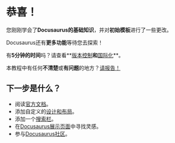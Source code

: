 # 恭喜！

您刚刚学会了**Docusaurus的基础知识**，并对**初始模板**进行了一些更改。

Docusaurus还有**更多功能**等待您去探索！

有**5分钟的时间**吗？请查看**[版本控制](../tutorial-extras/manage-docs-versions.md)**和**[国际化](../tutorial-extras/translate-your-site.md)**。

本教程中有任何**不清楚**或**有问题**的地方？[请报告！](https://github.com/facebook/docusaurus/discussions/4610)

## 下一步是什么？

- 阅读[官方文档](https://docusaurus.io/)。
- 添加自定义的[设计和布局](https://docusaurus.io/docs/styling-layout)。
- 添加一个[搜索栏](https://docusaurus.io/docs/search)。
- 在[Docusaurus展示页面](https://docusaurus.io/showcase)中寻找灵感。
- 参与[Docusaurus社区](https://docusaurus.io/community/support)。
